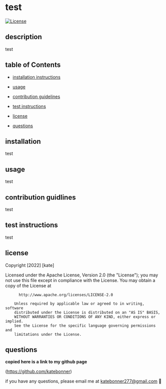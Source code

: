 # test


  [![License](https://img.shields.io/badge/License-Apache_2.0-blue.svg)](https://opensource.org/licenses/Apache-2.0)


  ## description

  test


  ## table of Contents

  *  [installation instructions](#installation-instructions)

  *  [usage](#usage)

  *  [contribution guidelines](#contribution-guidelines)

  *  [test instructions](#test-instructions)

  *  [license](#license)

  *  [questions](#questions)


  ## installation 

  test


  ## usage

  test


  ## contribution guidlines

  test


  ## test instructions

  test


  ## license
  Copyright [2022] [kate]

   Licensed under the Apache License, Version 2.0 (the "License");
        you may not use this file except in compliance with the License.
        You may obtain a copy of the License at
      
          http://www.apache.org/licenses/LICENSE-2.0
      
        Unless required by applicable law or agreed to in writing, software
        distributed under the License is distributed on an "AS IS" BASIS,
        WITHOUT WARRANTIES OR CONDITIONS OF ANY KIND, either express or implied.
        See the License for the specific language governing permissions and
        limitations under the License.


  ## questions
 **copied here is a link to my github page**

 (https://github.com/katebonner)


  if you have any questions, please email me at katebonner277@gmail.com :purple_heart:

